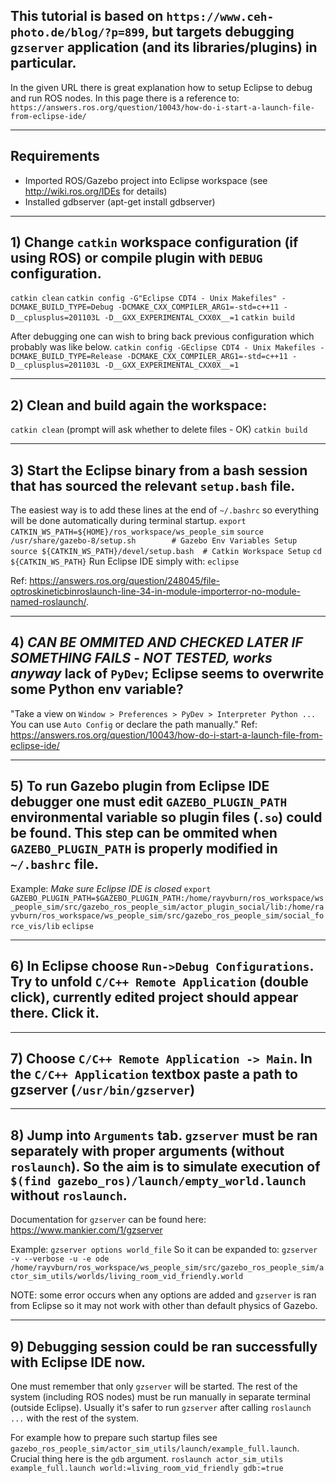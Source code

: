 ## This tutorial is based on `https://www.ceh-photo.de/blog/?p=899`, but targets debugging `gzserver` application (and its libraries/plugins) in particular.
In the given URL there is great explanation how to setup Eclipse to debug and run ROS nodes. In this page there is a reference to: `https://answers.ros.org/question/10043/how-do-i-start-a-launch-file-from-eclipse-ide/`

***

## Requirements
* Imported ROS/Gazebo project into Eclipse workspace (see http://wiki.ros.org/IDEs for details)
* Installed gdbserver (apt-get install gdbserver)

***

## 1) Change `catkin` workspace configuration (if using ROS) or compile plugin with `DEBUG` configuration.
`catkin clean`
`catkin config -G"Eclipse CDT4 - Unix Makefiles" -DCMAKE_BUILD_TYPE=Debug -DCMAKE_CXX_COMPILER_ARG1=-std=c++11 -D__cplusplus=201103L -D__GXX_EXPERIMENTAL_CXX0X__=1`
`catkin build`

After debugging one can wish to bring back previous configuration which probably was like below.
`catkin config -GEclipse CDT4 - Unix Makefiles -DCMAKE_BUILD_TYPE=Release -DCMAKE_CXX_COMPILER_ARG1=-std=c++11 -D__cplusplus=201103L -D__GXX_EXPERIMENTAL_CXX0X__=1`

***

## 2) Clean and build again the workspace:
`catkin clean` (prompt will ask whether to delete files - OK)
`catkin build`

***

## 3) Start the Eclipse binary from a bash session that has sourced the relevant `setup.bash` file.
The easiest way is to add these lines at the end of `~/.bashrc` so everything will be done automatically during terminal startup.
`export CATKIN_WS_PATH=${HOME}/ros_workspace/ws_people_sim`
`source /usr/share/gazebo-8/setup.sh 		# Gazebo Env Variables Setup`
`source ${CATKIN_WS_PATH}/devel/setup.bash 	# Catkin Workspace Setup`
`cd ${CATKIN_WS_PATH}`
Run Eclipse IDE simply with:
`eclipse`

Ref: https://answers.ros.org/question/248045/file-optroskineticbinroslaunch-line-34-in-module-importerror-no-module-named-roslaunch/.

***

## 4) *CAN BE OMMITED AND CHECKED LATER IF SOMETHING FAILS* - *NOT TESTED, works anyway* lack of `PyDev`; Eclipse seems to overwrite some Python env variable?
"Take a view on `Window > Preferences > PyDev > Interpreter Python ...` You can use `Auto Config` or declare the path manually."
Ref: https://answers.ros.org/question/10043/how-do-i-start-a-launch-file-from-eclipse-ide/

***

## 5) To run Gazebo plugin from Eclipse IDE debugger one must edit `GAZEBO_PLUGIN_PATH` environmental variable so plugin files (`.so`) could be found. This step can be ommited when `GAZEBO_PLUGIN_PATH` is properly modified in `~/.bashrc` file.
Example:
*Make sure Eclipse IDE is closed*
`export GAZEBO_PLUGIN_PATH=$GAZEBO_PLUGIN_PATH:/home/rayvburn/ros_workspace/ws_people_sim/src/gazebo_ros_people_sim/actor_plugin_social/lib:/home/rayvburn/ros_workspace/ws_people_sim/src/gazebo_ros_people_sim/social_force_vis/lib`
`eclipse`

***

## 6) In Eclipse choose `Run->Debug Configurations`. Try to unfold `C/C++ Remote Application` (double click), currently edited project should appear there. Click it.

***

## 7) Choose `C/C++ Remote Application -> Main`. In the `C/C++ Application` textbox paste a path to gzserver (`/usr/bin/gzserver`)

***

## 8) Jump into `Arguments` tab. `gzserver` must be ran separately with proper arguments (without `roslaunch`). So the aim is to simulate execution of `$(find gazebo_ros)/launch/empty_world.launch` without `roslaunch`.

Documentation for `gzserver` can be found here: https://www.mankier.com/1/gzserver

Example:
`gzserver options world_file`
So it can be expanded to:
`gzserver -v --verbose -u -e ode /home/rayvburn/ros_workspace/ws_people_sim/src/gazebo_ros_people_sim/actor_sim_utils/worlds/living_room_vid_friendly.world`

NOTE: some error occurs when any options are added and `gzserver` is ran from Eclipse so it may not work with other than default physics of Gazebo.

***

## 9) Debugging session could be ran successfully with Eclipse IDE now. 
One must remember that only `gzserver` will be started. The rest of the system (including ROS nodes) must be run manually in separate terminal (outside Eclipse). Usually it's safer to run `gzserver` after calling `roslaunch ...` with the rest of the system.

For example how to prepare such startup files see `gazebo_ros_people_sim/actor_sim_utils/launch/example_full.launch`. Crucial thing here is the `gdb` argument.
`roslaunch actor_sim_utils example_full.launch world:=living_room_vid_friendly gdb:=true`